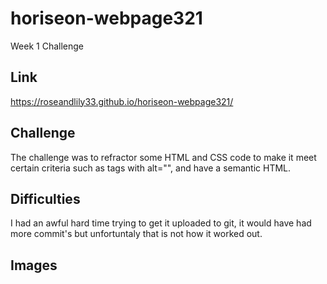 # horiseon-webpage321
Week 1 Challenge

## Link
https://roseandlily33.github.io/horiseon-webpage321/

## Challenge
The challenge was to refractor some HTML and CSS code to make it meet certain criteria such as <im> tags with alt="", and have a semantic HTML.

## Difficulties
I had an awful hard time trying to get it uploaded to git, it would have had more commit's but unfortuntaly that is not how it worked out.

## Images

